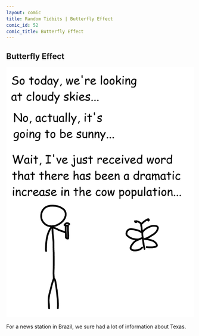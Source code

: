 ```yaml
---
layout: comic
title: Random Tidbits | Butterfly Effect
comic_id: 52
comic_title: Butterfly Effect
---
```


## Butterfly Effect

<img id="img52" src="/assets/images/52.png">

For a news station in Brazil, we sure had a lot of information about Texas.
